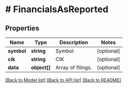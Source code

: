 # # FinancialsAsReported

## Properties

Name | Type | Description | Notes
------------ | ------------- | ------------- | -------------
**symbol** | **string** | Symbol | [optional] 
**cik** | **string** | CIK | [optional] 
**data** | **object[]** | Array of filings. | [optional] 

[[Back to Model list]](../../README.md#documentation-for-models) [[Back to API list]](../../README.md#documentation-for-api-endpoints) [[Back to README]](../../README.md)


